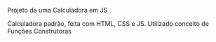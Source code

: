 Projeto de uma Calculadora em JS

Calculadora padrão, feita com HTML, CSS e JS.
Utilizado conceito de Funções Construtoras
